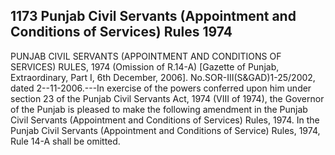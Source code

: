 ## 1173 Punjab Civil Servants (Appointment and Conditions of Services) Rules 1974
 
PUNJAB CIVIL SERVANTS (APPOINTMENT AND CONDITIONS OF SERVICES) RULES, 1974
(Omission of R.14-A)
[Gazette of Punjab, Extraordinary, Part I, 6th December, 2006].
No.SOR-III(S&GAD)1-25/2002, dated 2--11-2006.---In exercise of the powers conferred upon him under section 23 of the Punjab Civil Servants Act, 1974 (VIII of 1974), the Governor of the Punjab is pleased to make the following amendment in the Punjab Civil Servants (Appointment and Conditions of Services) Rules, 1974.
In the Punjab Civil Servants (Appointment and Conditions of Service) Rules, 1974, Rule 14-A shall be omitted.

